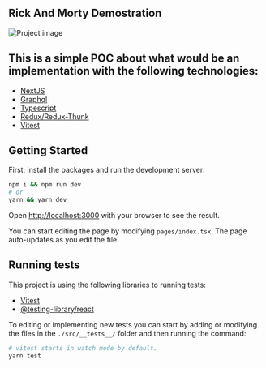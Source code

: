 ## Rick And Morty Demostration
![Project image](https://github.com/DanielSPereira/Rick_And_Morty_Universe/blob/master/pj.png?raw=true)

## This is a simple POC about what would be an implementation with the following technologies:
- [NextJS](https://nextjs.org/)
- [Graphql](https://www.apollographql.com/docs/react/get-started)
- [Typescript](https://www.typescriptlang.org/)
- [Redux/Redux-Thunk](https://redux.js.org/)
- [Vitest](https://vitest.dev/)

## Getting Started

First, install the packages and run the development server:

```bash
npm i && npm run dev
# or
yarn && yarn dev
```

Open [http://localhost:3000](http://localhost:3000) with your browser to see the result.

You can start editing the page by modifying `pages/index.tsx`. The page auto-updates as you edit the file.

## Running tests

This project is using the following libraries to running tests:
- [Vitest](https://vitest.dev/)
- [@testing-library/react](https://testing-library.com/)

To editing or implementing new tests you can start by adding or modifying the files in the `./src/__tests__/` folder and then running the command:

```bash
# vitest starts in watch mode by default.
yarn test
``` 


